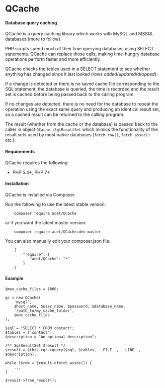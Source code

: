 # QCache

#### Database query caching

QCache is a query caching library which works with MySQL and MSSQL databases (more to follow).

PHP scripts spend much of their time querying databases using SELECT statements. QCache can
replace those calls, making time-hungry database operations perform faster and more efficiently.

QCache checks the tables used in a SELECT statement to see whether anything has changed since
it last looked (_rows added_/_updated_/_dropped_).

If a change is detected or there is no saved cache file corresponding to the SQL statement, the
database is queried, the time is recorded and the result set is cached before being passed back
to the calling program.

If no changes are detected, there is no need for the database to repeat the operation using the
exact same query and producing an identical result set, so a cached result can be returned to the
calling program.

The result (whether from the cache or the database) is passed back to the caller in object
`QCache::SqlResultSet` which mimics the functionality of the result sets used by most native
databases (`fetch_row()`, `fetch_assoc()` etc.).

#### Requirements
QCache requires the following:

* PHP 5.4+, PHP 7+

#### Installation
QCache is installed via Composer.

Run the following to use the latest stable version:
```
    composer require acet/QCache
```    
or if you want the latest master version:
```
    composer require acet/QCache:dev-master
```
You can also manually edit your composer.json file:
```
    {
        "require": {
           "acet/QCache": "*"
        }
    }
```

#### Example
```
$max_cache_files = 1000;

qc = new QCache(
    'mysql',
    $host_name, $user_name, $password, $database_name,
    '/path_to/my_cache_folder',
    $max_cache_files
);

$sql = "SELECT * FROM contact";
$tables = ['contact'];
$description = "An optional description";

/** SqlResultSet $result */
$result = $this->qc->query($sql, $tables, __FILE__, __LINE__, $description);

while ($row = $result->fetch_assoc()) {
    ...
}

$result->free_result();
```
